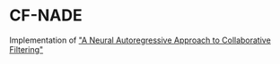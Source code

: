 # CF-NADE

Implementation of ["A Neural Autoregressive Approach to Collaborative Filtering"](http://arxiv.org/abs/1605.09477)
